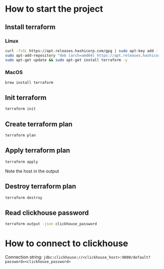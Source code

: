 # How to start the project

## Install terraform

### Linux

```bash
curl -fsSL https://apt.releases.hashicorp.com/gpg | sudo apt-key add -
sudo apt-add-repository "deb [arch=amd64] https://apt.releases.hashicorp.com $(lsb_release -cs) main" -y
sudo apt-get update && sudo apt-get install terraform -y
```

### MacOS

```bash
brew install terraform
```

## Init terraform

```bash
terraform init
```

## Create terraform plan

```bash
terraform plan
```

## Apply terraform plan

```bash
terraform apply
```

Note the host in the output

## Destroy terraform plan

```bash
terraform destroy
```

## Read clickhouse password

```bash
terraform output -json clickhouse_password 
```

# How to connect to clickhouse

Connection string: `jdbc:clickhouse://<clickhouse_host>:9000/default?password=<clickhouse_password>`
